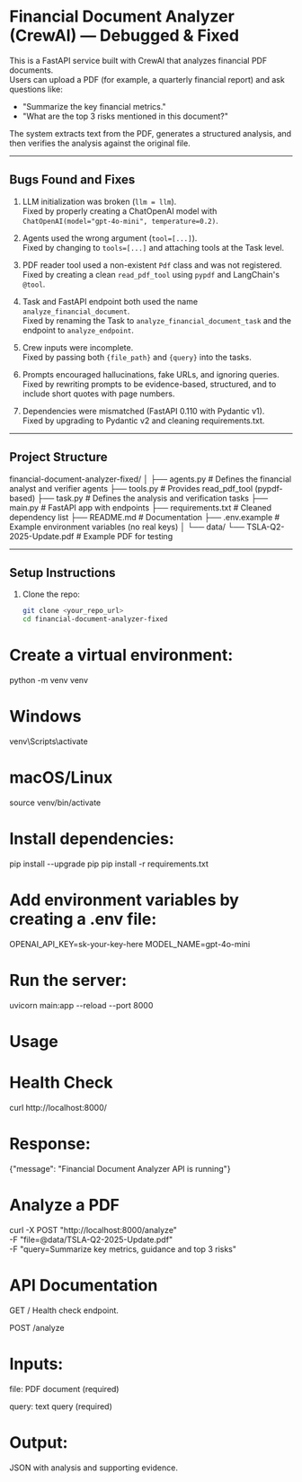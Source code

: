 #  Financial Document Analyzer (CrewAI) — Debugged & Fixed

This is a FastAPI service built with CrewAI that analyzes financial PDF documents.  
Users can upload a PDF (for example, a quarterly financial report) and ask questions like:

- "Summarize the key financial metrics."
- "What are the top 3 risks mentioned in this document?"

The system extracts text from the PDF, generates a structured analysis, and then verifies the analysis against the original file.

---

## Bugs Found and Fixes

1. LLM initialization was broken (`llm = llm`).  
   Fixed by properly creating a ChatOpenAI model with `ChatOpenAI(model="gpt-4o-mini", temperature=0.2)`.

2. Agents used the wrong argument (`tool=[...]`).  
   Fixed by changing to `tools=[...]` and attaching tools at the Task level.

3. PDF reader tool used a non-existent `Pdf` class and was not registered.  
   Fixed by creating a clean `read_pdf_tool` using `pypdf` and LangChain's `@tool`.

4. Task and FastAPI endpoint both used the name `analyze_financial_document`.  
   Fixed by renaming the Task to `analyze_financial_document_task` and the endpoint to `analyze_endpoint`.

5. Crew inputs were incomplete.  
   Fixed by passing both `{file_path}` and `{query}` into the tasks.

6. Prompts encouraged hallucinations, fake URLs, and ignoring queries.  
   Fixed by rewriting prompts to be evidence-based, structured, and to include short quotes with page numbers.

7. Dependencies were mismatched (FastAPI 0.110 with Pydantic v1).  
   Fixed by upgrading to Pydantic v2 and cleaning requirements.txt.

---

## Project Structure
financial-document-analyzer-fixed/
│
├── agents.py # Defines the financial analyst and verifier agents
├── tools.py # Provides read_pdf_tool (pypdf-based)
├── task.py # Defines the analysis and verification tasks
├── main.py # FastAPI app with endpoints
├── requirements.txt # Cleaned dependency list
├── README.md # Documentation
├── .env.example # Example environment variables (no real keys)
│
└── data/
└── TSLA-Q2-2025-Update.pdf # Example PDF for testing



---

##  Setup Instructions

1. Clone the repo:
   ```bash
   git clone <your_repo_url>
   cd financial-document-analyzer-fixed

# Create a virtual environment:

python -m venv venv
# Windows
venv\Scripts\activate
# macOS/Linux
source venv/bin/activate

# Install dependencies:

pip install --upgrade pip
pip install -r requirements.txt

# Add environment variables by creating a .env file:

OPENAI_API_KEY=sk-your-key-here
MODEL_NAME=gpt-4o-mini

# Run the server:

uvicorn main:app --reload --port 8000

# Usage
# Health Check
curl http://localhost:8000/


# Response:

{"message": "Financial Document Analyzer API is running"}

# Analyze a PDF
curl -X POST "http://localhost:8000/analyze" \
  -F "file=@data/TSLA-Q2-2025-Update.pdf" \
  -F "query=Summarize key metrics, guidance and top 3 risks"

# API Documentation

GET /
Health check endpoint.

POST /analyze
# Inputs:

file: PDF document (required)

query: text query (required)

# Output:

JSON with analysis and supporting evidence.